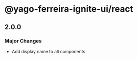# @yago-ferreira-ignite-ui/react

## 2.0.0

### Major Changes

- Add display name to all components
